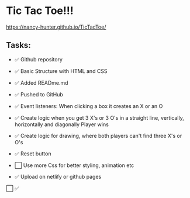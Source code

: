 # Tic Tac Toe!!!

https://nancy-hunter.github.io/TicTacToe/

## Tasks:

- ✅ Github repository
- ✅ Basic Structure with HTML and CSS
- ✅ Added READme.md
- ✅ Pushed to GitHub

- ✅ Event listeners: When clicking a box it creates an X or an O


- ✅ Create logic when you get 3 X's or 3 O's in a straight line, vertically, horizontally and diagonally Player wins
- ✅ Create logic for drawing, where both players can't find three X's or O's
- ✅ Reset button
- ⬜️ Use more Css for better styling, animation etc

- ✅ Upload on netlify or github pages



⬜️
✅
